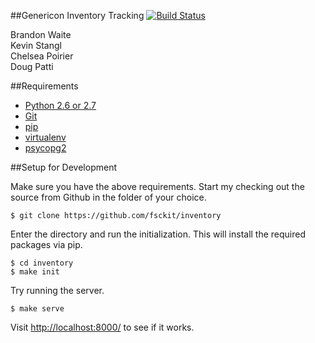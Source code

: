 ##Genericon Inventory Tracking
[![Build Status](https://secure.travis-ci.org/fsckit/inventory.png)](http://travis-ci.org/fsckit/inventory)

Brandon Waite  
Kevin Stangl  
Chelsea Poirier  
Doug Patti  

##Requirements

* [Python 2.6 or 2.7](http://www.python.org/getit/)
* [Git](http://git-scm.com/book/en/Getting-Started-Installing-Git)
* [pip](http://www.pip-installer.org/en/latest/installing.html)
* [virtualenv](http://www.virtualenv.org/en/latest/index.html)
* [psycopg2](http://www.initd.org/psycopg/download/)

##Setup for Development

Make sure you have the above requirements. Start my checking out the source
from Github in the folder of your choice.

    $ git clone https://github.com/fsckit/inventory

Enter the directory and run the initialization. This will install the required
packages via pip.

    $ cd inventory
    $ make init

Try running the server.

    $ make serve

Visit <http://localhost:8000/> to see if it works.
